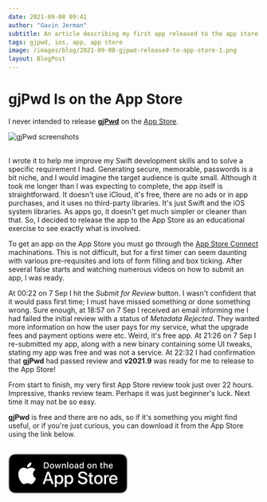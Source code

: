 ```yaml
---
date: 2021-09-08 09:41
author: "Gavin Jerman"
subtitle: An article describing my first app released to the app store.
tags: gjpwd, ios, app, app store
image: /images/blog/2021-09-08-gjpwd-released-to-app-store-1.png
layout: BlogPost
---
```


# gjPwd Is on the App Store

I never intended to release [**gjPwd**](/projects/gjPwd) on the [App Store](https://apps.apple.com/gb/app/gjpwd/id1532589670?platform=iphone).

<img src="/images/blog/2021-09-08-gjpwd-released-to-app-store-1.png" alt="gjPwd screenshots" width="384">
<br><br>

I wrote it to help me improve my Swift development skills and to solve a specific requirement I had. Generating secure, memorable, passwords is a bit niche, and I would imagine the target audience is quite small. Although it took me longer than I was expecting to complete, the app itself is straightforward. It doesn't use iCloud, it's free, there are no ads or in app purchases, and it uses no third-party libraries. It's just Swift and the iOS system libraries. As apps go, it doesn't get much simpler or cleaner than that. So, I decided to release the app to the App Store as an educational exercise to see exactly what is involved.

To get an app on the App Store you must go through the [App Store Connect](https://appstoreconnect.apple.com/) machinations. This is not difficult, but for a first timer can seem daunting with various pre-requisites and lots of form filling and box ticking. After several false starts and watching numerous videos on how to submit an app, I was ready.

At 00:22 on 7 Sep I hit the _Submit for Review_ button. I wasn't confident that it would pass first time; I must have missed something or done something wrong. Sure enough, at 18:57 on 7 Sep I received an email informing me I had failed the initial review with a status of _Metadata Rejected_. They wanted more information on how the user pays for my service, what the upgrade fees and payment options were etc. Weird, it's free app. At 21:26 on 7 Sep I re-submitted my app, along with a new binary containing some UI tweaks, stating my app was free and was not a service. At 22:32 I had confirmation that **gjPwd** had passed review and **v2021.9** was ready for me to release to the App Store!

From start to finish, my very first App Store review took just over 22 hours. Impressive, thanks review team. Perhaps it was just beginner's luck. Next time it may not be so easy.

**gjPwd** is free and there are no ads, so if it's something you might find useful, or if you're just curious, you can download it from the App Store using the link below.
<br><br>

[![download](/images/Download_on_the_App_Store_Badge_US-UK_RGB_blk_092917.svg)](https://apps.apple.com/gb/app/gjpwd/id1532589670?platform=iphone)
